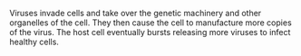 Viruses invade cells and take over the genetic machinery and other organelles of the cell. They then cause the cell to manufacture more copies of the virus. The host cell eventually bursts releasing more viruses to infect healthy cells.